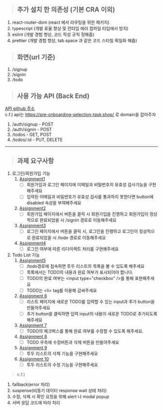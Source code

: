 > ## 추가 설치 한 의존성 (기본 CRA 이외)

1. react-router-dom (react 에서 라우팅을 위한 패키지)
2. typescript (개발 효율 향상 및 런타임 에러 컴파일 타임에서 방지)
3. eslint (개발 경험 향상, 코드 작성 규칙 정해줌)
4. prettier (개발 경험 향상, tab space 과 같은 코드 스타일 획일화 해줌)

> ## 화면(url 기준)

1. /signup
2. /signin
3. /todo

> ## 사용 가능 API (Back End)

[API github 주소](https://github.com/walking-sunset/selection-task)  
c.f.) api는 https://pre-onboarding-selection-task.shop/ 로 domain을 잡아주자

1. /auth/signup - POST
2. /auth/signin - POST
3. /todos - GET, POST
4. /todos/:id - PUT, DELETE

<hr/>

> ## 과제 요구사항

1. 로그인/회원가입 기능
   1. [Assignment1](https://github.com/walking-sunset/selection-task#:~:text=%EB%8A%94%20%EB%8F%99%EC%9D%BC%ED%95%B4%EB%8F%84%20%EB%AC%B4%EB%B0%A9%ED%95%A9%EB%8B%88%EB%8B%A4.-,Assignment%201,-%ED%9A%8C%EC%9B%90%EA%B0%80%EC%9E%85%EA%B3%BC%20%EB%A1%9C%EA%B7%B8%EC%9D%B8%20%ED%8E%98%EC%9D%B4%EC%A7%80%EC%97%90)
      - [ ] 회원가입과 로그인 페이지에 이메일과 비밀번호의 유효성 검사기능을 구현해주세요
      - [ ] 입력된 이메일과 비밀번호가 유효성 검사를 통과하지 못한다면 button에 disabled 속성을 부여해주세요
   2. [Assignment2](https://github.com/walking-sunset/selection-task#:~:text=%ED%8C%A8%EC%8A%A4%EC%9B%8C%EB%93%9C%20%EC%82%AC%EC%9A%A9%EC%9D%84%20%EA%B6%8C%EC%9E%A5%EB%93%9C%EB%A6%BD%EB%8B%88%EB%8B%A4.-,Assignment%202,-%ED%9A%8C%EC%9B%90%EA%B0%80%EC%9E%85%20%ED%8E%98%EC%9D%B4%EC%A7%80%EC%97%90%EC%84%9C%20%EB%B2%84%ED%8A%BC%EC%9D%84)
      - [ ] 회원가입 페이지에서 버튼을 클릭 시 회원가입을 진행하고 회원가입이 정상적으로 완료되었을 시 /signin 경로로 이동해주세요
   3. [Assignment3](https://github.com/walking-sunset/selection-task#:~:text=signin%20%EA%B2%BD%EB%A1%9C%EB%A1%9C%20%EC%9D%B4%EB%8F%99%ED%95%B4%EC%A3%BC%EC%84%B8%EC%9A%94-,Assignment%203,-%EB%A1%9C%EA%B7%B8%EC%9D%B8%20%ED%8E%98%EC%9D%B4%EC%A7%80%EC%97%90%EC%84%9C%20%EB%B2%84%ED%8A%BC%EC%9D%84)
      - [ ] 로그인 페이지에서 버튼을 클릭 시, 로그인을 진행하고 로그인이 정상적으로 완료되었을 시 /todo 경로로 이동해주세요
   4. [Assignment4](https://github.com/walking-sunset/selection-task#:~:text=%EB%A1%9C%EC%BB%AC%20%EC%8A%A4%ED%86%A0%EB%A6%AC%EC%A7%80%EC%97%90%20%EC%A0%80%EC%9E%A5%ED%95%B4%EC%A3%BC%EC%84%B8%EC%9A%94-,Assignment%204,-%EB%A1%9C%EA%B7%B8%EC%9D%B8%20%EC%97%AC%EB%B6%80%EC%97%90%20%EB%94%B0%EB%A5%B8)
      - [ ] 로그인 여부에 따른 리다이렉트 처리를 구현해주세요
2. Todo List 기능
   1. [Assignment5](https://github.com/walking-sunset/selection-task#:~:text=2.%20TODO%20LIST-,Assignment%205,-/todo%EA%B2%BD%EB%A1%9C%EC%97%90%20%EC%A0%91%EC%86%8D%ED%95%98%EB%A9%B4)
      - [ ] /todo경로에 접속하면 투두 리스트의 목록을 볼 수 있도록 해주세요
      - [ ] 목록에서는 TODO의 내용과 완료 여부가 표시되어야 합니다.
      - [ ] TODO의 완료 여부는 \<input type="checkbox" />를 통해 표현해주세요
      - [ ] TODO는 \<li> tag를 이용해 감싸주세요
   2. [Assignment 6](https://github.com/walking-sunset/selection-task#:~:text=%3C/li%3E-,Assignment%206,-%EB%A6%AC%EC%8A%A4%ED%8A%B8%20%ED%8E%98%EC%9D%B4%EC%A7%80%EC%97%90%20%EC%83%88%EB%A1%9C%EC%9A%B4)
      - [ ] 리스트 페이지에 새로운 TODO를 입력할 수 있는 input과 추가 button을 만들어주세요
      - [ ] 추가 button을 클릭하면 입력 input의 내용이 새로운 TODO로 추가되도록 해주세요
   3. [Assignment 7](https://github.com/walking-sunset/selection-task#:~:text=%EB%A1%9C%20%EC%B6%94%EA%B0%80%EB%90%98%EB%8F%84%EB%A1%9D%20%ED%95%B4%EC%A3%BC%EC%84%B8%EC%9A%94-,Assignment%207,-TODO%EC%9D%98%20%EC%B2%B4%ED%81%AC%EB%B0%95%EC%8A%A4%EB%A5%BC)
      - [ ] TODO의 체크박스를 통해 완료 여부를 수정할 수 있도록 해주세요.
   4. [Assignment 8](https://github.com/walking-sunset/selection-task#:~:text=%EC%88%98%20%EC%9E%88%EB%8F%84%EB%A1%9D%20%ED%95%B4%EC%A3%BC%EC%84%B8%EC%9A%94.-,Assignment%208,-TODO%20%EC%9A%B0%EC%B8%A1%EC%97%90%20%EC%88%98%EC%A0%95%EB%B2%84%ED%8A%BC%EA%B3%BC)
      - [ ] TODO 우측에 수정버튼과 삭제 버튼을 만들어주세요
   5. [Assignment 9](https://github.com/walking-sunset/selection-task#:~:text=%3C/li%3E-,Assignment%209,-%ED%88%AC%EB%91%90%20%EB%A6%AC%EC%8A%A4%ED%8A%B8%EC%9D%98%20%EC%82%AD%EC%A0%9C)
      - [ ] 투두 리스트의 삭제 기능을 구현해주세요
   6. [Assignment 10](https://github.com/walking-sunset/selection-task#:~:text=%EC%95%84%EC%9D%B4%ED%85%9C%EC%9D%B4%20%EC%82%AD%EC%A0%9C%EB%90%98%EB%8F%84%EB%A1%9D%20%ED%95%B4%EC%A3%BC%EC%84%B8%EC%9A%94-,Assignment%2010,-%ED%88%AC%EB%91%90%20%EB%A6%AC%EC%8A%A4%ED%8A%B8%EC%9D%98%20%EC%88%98%EC%A0%95)
      - [ ] 투두 리스트의 수정 기능을 구현해주세요

> c.f.)

1. fallback(error 처리)
2. suspense(비동기 데이터 response wait 상태 처리)
3. 수정, 삭제 시 확인 요청을 위해 alert 나 modal popup
4. 서버 응답 코드에 따라 처리
